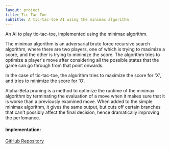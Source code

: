 ```yaml
---
layout: project
title: Tic Tac Toe
subtitle: A tic-tac-toe AI using the minimax algorithm
---
```


An AI to play tic-tac-toe, implemented using the minimax algorithm.  

The minimax algorithm is an adversarial brute force recursive search algorithm, where there are two players, one of which is trying to maximize a score, and the other is trying to minimize the score. The algorithm tries to optimize a player's move after considering all the possible states that the game can go through from that point onwards.  

In the case of tic-tac-toe, the algorithm tries to maximize the score for 'X', and tries to minimize the score for 'O'. 

Alpha-Beta pruning is a method to optimize the runtime of the minimax algorithm by terminating the evaluation of a move when it makes sure that it is worse than a previously examined move.   When added to the simple minimax algorithm, it gives the same output, but cuts off certain branches that can't possibly affect the final decision, hence dramatically improving the perfomance. 

#### Implementation:

[GitHub Repository](https://github.com/shrey27tri01/tic-tac-toe)





